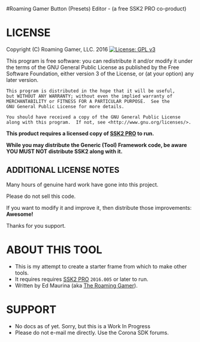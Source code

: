 #Roaming Gamer Button (Presets) Editor - (a free SSK2 PRO co-product)

# LICENSE
Copyright (C) Roaming Gamer, LLC. 2016
[![License: GPL v3](https://img.shields.io/badge/License-GPL%20v3-blue.svg)](http://www.gnu.org/licenses/gpl-3.0)

This program is free software: you can redistribute it and/or modify
    it under the terms of the GNU General Public License as published by
    the Free Software Foundation, either version 3 of the License, or
    (at your option) any later version.

    This program is distributed in the hope that it will be useful,
    but WITHOUT ANY WARRANTY; without even the implied warranty of
    MERCHANTABILITY or FITNESS FOR A PARTICULAR PURPOSE.  See the
    GNU General Public License for more details.

    You should have received a copy of the GNU General Public License
    along with this program.  If not, see <http://www.gnu.org/licenses/>.

**This product requires a licensed copy of [SSK2 PRO](https://roaminggamer.github.io/RGDocs/pages/SSK2/) to run.**

**While you may distribute the Generic (Tool) Framework code, be aware YOU MUST NOT distribute SSK2 along with it.**


## ADDITIONAL LICENSE NOTES
Many hours of genuine hard work have gone into this project.  

Please do not sell this code.  

If you want to modify it and improve it, then distribute those improvements: **Awesome!**

Thanks for you support.


# ABOUT THIS TOOL
+ This is my attempt to create a starter frame from which to make other tools.
+ It requires requires [SSK2 PRO](https://roaminggamer.github.io/RGDocs/pages/SSK2/) `2016.005` or later to run.
+ Written by Ed Maurina (aka [The Roaming Gamer](http://roaminggamer.com/)).


# SUPPORT
+ No docs as of yet.  Sorry, but this is a Work In Progress
+ Please do not e-mail me directly.  Use the Corona SDK forums.
